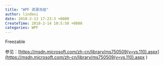 ```yaml
---
title: "WPF 资源冻结"
author: lindexi
date: 2018-2-13 17:23:3 +0800
CreateTime: 2018-2-14 10:5:58 +0800
categories: WPF
---
```


<!-- csdn -->

<!--more-->



<div id="toc"></div>

Freezable 

参见：[https://msdn.microsoft.com/zh-cn/library/ms750509(v=vs.110).aspx](https://msdn.microsoft.com/zh-cn/library/ms750509(v=vs.110).aspx )
